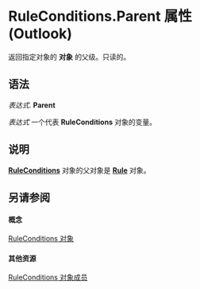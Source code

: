 
# RuleConditions.Parent 属性 (Outlook)

返回指定对象的 **对象** 的父级。只读的。


## 语法

 _表达式_. **Parent**

 _表达式_ 一个代表 **RuleConditions** 对象的变量。


## 说明

 **[RuleConditions](e8e9a05a-b36b-add2-b294-8cdc5a97e119.md)** 对象的父对象是 **[Rule](ea2ddbcc-fd65-a636-c6da-79950033f385.md)** 对象。


## 另请参阅


#### 概念


[RuleConditions 对象](e8e9a05a-b36b-add2-b294-8cdc5a97e119.md)
#### 其他资源


[RuleConditions 对象成员](b2af6ebf-f9f8-8106-20a3-1725c3b78174.md)